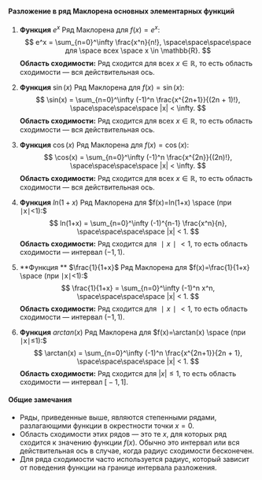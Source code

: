 #### Разложение в ряд Маклорена основных элементарных функций

1. **Функция** $e^x$
	Ряд Маклорена для $f(x) = e^x:$
	$$
	e^x = \sum_{n=0}^\infty \frac{x^n}{n!}, \space\space\space\space для \space всех \space x \in \mathbb{R}.
	$$
	**Область сходимости:** Ряд сходится для всех $x \in \mathbb{R}$, то есть область сходимости — вся действительная ось.

2. **Функция** $\sin(x)$
	Ряд Маклорена для $f(x) = \sin(x):$
	$$
	\sin(x) = \sum_{n=0}^\infty (-1)^n \frac{x^{2n+1}}{(2n + 1)!}, \space\space\space\space |x| < \infty.
	$$
	**Область сходимости:** Ряд сходится для всех $x \in \mathbb{R}$, то есть область сходимости — вся действительная ось.

3. **Функция** $\cos(x)$
	Ряд Маклорена для $f(x) = \cos(x):$
	$$
	\cos(x) = \sum_{n=0}^\infty (-1)^n \frac{x^{2n}}{(2n)!}, \space\space\space\space |x| < \infty.
	$$
	**Область сходимости:** Ряд сходится для всех $x \in \mathbb{R}$, то есть область сходимости — вся действительная ось.

4. **Функция** $ln⁡(1+x)$
	Ряд Маклорена для $f(x)=ln⁡(1+x) \space (при ∣x∣<1):$
	$$
	ln⁡(1+x) = \sum_{n=0}^\infty (-1)^{n-1} \frac{x^n}{n}, \space\space\space\space |x| < 1.
	$$
	**Область сходимости:** Ряд сходится для $∣x∣<1$, то есть область сходимости — интервал $(−1,1)$.

5. **Функция ** $\frac{1}{1+x}$
	Ряд Маклорена для $f(x)=\frac{1}{1+x} \space (при ∣x∣<1):$
	$$
	\frac{1}{1+x} = \sum_{n=0}^\infty (-1)^n x^n, \space\space\space\space |x| < 1.
	$$
	**Область сходимости:** Ряд сходится для $∣x∣<1$, то есть область сходимости — интервал $(−1,1)$.

6. **Функция** $arctan⁡(x)$
	Ряд Маклорена для $f(x)=⁡\arctan(x) \space (при ∣x∣≤1):$
	$$
	\arctan(x) = \sum_{n=0}^\infty (-1)^n \frac{x^{2n+1}}{2n + 1}, \space\space\space\space |x| < 1.
	$$
	**Область сходимости:** Ряд сходится для $|x| \leq 1$, то есть область сходимости — интервал $\text{[}-1, 1\text{]}$.

#### Общие замечания

- Ряды, приведенные выше, являются степенными рядами, разлагающими функции в окрестности точки $x=0$.
- Область сходимости этих рядов — это те $x$, для которых ряд сходится к значению функции $f(x)$. Обычно это интервал или вся действительная ось в случае, когда радиус сходимости бесконечен.
- Для ряда сходимости часто используется радиус, который зависит от поведения функции на границе интервала разложения.